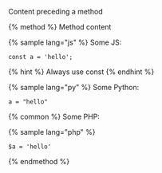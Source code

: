 Content preceding a method

{% method %}
Method content

{% sample lang="js" %}
Some JS:

```
const a = 'hello';
```

{% hint %}
Always use const
{% endhint %}


{% sample lang="py" %}
Some Python:

```
a = "hello"
```


{% common %}
Some PHP:


{% sample lang="php" %}
```
$a = 'hello'
```
{% endmethod %}
